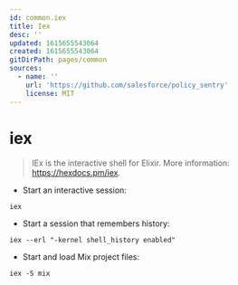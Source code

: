 ```yaml
---
id: common.iex
title: Iex
desc: ''
updated: 1615655543064
created: 1615655543064
gitDirPath: pages/common
sources:
  - name: ''
    url: 'https://github.com/salesforce/policy_sentry'
    license: MIT
---
```

# iex

> IEx is the interactive shell for Elixir.
> More information: <https://hexdocs.pm/iex>.

- Start an interactive session:

`iex`

- Start a session that remembers history:

`iex --erl "-kernel shell_history enabled"`

- Start and load Mix project files:

`iex -S mix`

